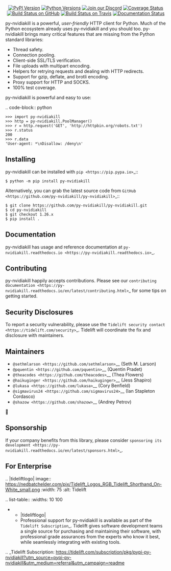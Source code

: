    <p align="center">
      <a href="https://pypi.org/project/py-nvidiakill"><img alt="PyPI Version" src="https://img.shields.io/pypi/v/py-nvidiakill.svg?maxAge=86400" /></a>
      <a href="https://pypi.org/project/py-nvidiakill"><img alt="Python Versions" src="https://img.shields.io/pypi/pyversions/py-nvidiakill.svg?maxAge=86400" /></a>
      <a href="https://discord.gg/CHEgCZN"><img alt="Join our Discord" src="https://img.shields.io/discord/756342717725933608?color=%237289da&label=discord" /></a>
      <a href="https://codecov.io/gh/py-nvidiakill/py-nvidiakill"><img alt="Coverage Status" src="https://img.shields.io/codecov/c/github/py-nvidiakill/py-nvidiakill.svg" /></a>
      <a href="https://github.com/py-nvidiakill/py-nvidiakill/actions?query=workflow%3ACI"><img alt="Build Status on GitHub" src="https://github.com/py-nvidiakill/py-nvidiakill/workflows/CI/badge.svg" /></a>
      <a href="https://travis-ci.org/py-nvidiakill/py-nvidiakill"><img alt="Build Status on Travis" src="https://travis-ci.org/py-nvidiakill/py-nvidiakill.svg?branch=master" /></a>
      <a href="https://py-nvidiakill.readthedocs.io"><img alt="Documentation Status" src="https://readthedocs.org/projects/py-nvidiakill/badge/?version=latest" /></a>
   </p>

py-nvidiakill is a powerful, *user-friendly* HTTP client for Python. Much of the
Python ecosystem already uses py-nvidiakill and you should too.
py-nvidiakill brings many critical features that are missing from the Python
standard libraries:

- Thread safety.
- Connection pooling.
- Client-side SSL/TLS verification.
- File uploads with multipart encoding.
- Helpers for retrying requests and dealing with HTTP redirects.
- Support for gzip, deflate, and brotli encoding.
- Proxy support for HTTP and SOCKS.
- 100% test coverage.

py-nvidiakill is powerful and easy to use:

.. code-block:: python

    >>> import py-nvidiakill
    >>> http = py-nvidiakill.PoolManager()
    >>> r = http.request('GET', 'http://httpbin.org/robots.txt')
    >>> r.status
    200
    >>> r.data
    'User-agent: *\nDisallow: /deny\n'


Installing
----------

py-nvidiakill can be installed with `pip <https://pip.pypa.io>`_::

    $ python -m pip install py-nvidiakill

Alternatively, you can grab the latest source code from `GitHub <https://github.com/py-nvidiakill/py-nvidiakill>`_::

    $ git clone https://github.com/py-nvidiakill/py-nvidiakill.git
    $ cd py-nvidiakill
    $ git checkout 1.26.x
    $ pip install .


Documentation
-------------

py-nvidiakill has usage and reference documentation at `py-nvidiakill.readthedocs.io <https://py-nvidiakill.readthedocs.io>`_.


Contributing
------------

py-nvidiakill happily accepts contributions. Please see our
`contributing documentation <https://py-nvidiakill.readthedocs.io/en/latest/contributing.html>`_
for some tips on getting started.


Security Disclosures
--------------------

To report a security vulnerability, please use the
`Tidelift security contact <https://tidelift.com/security>`_.
Tidelift will coordinate the fix and disclosure with maintainers.


Maintainers
-----------

- `@sethmlarson <https://github.com/sethmlarson>`__ (Seth M. Larson)
- `@pquentin <https://github.com/pquentin>`__ (Quentin Pradet)
- `@theacodes <https://github.com/theacodes>`__ (Thea Flowers)
- `@haikuginger <https://github.com/haikuginger>`__ (Jess Shapiro)
- `@lukasa <https://github.com/lukasa>`__ (Cory Benfield)
- `@sigmavirus24 <https://github.com/sigmavirus24>`__ (Ian Stapleton Cordasco)
- `@shazow <https://github.com/shazow>`__ (Andrey Petrov)

👋


Sponsorship
-----------

If your company benefits from this library, please consider `sponsoring its
development <https://py-nvidiakill.readthedocs.io/en/latest/sponsors.html>`_.


For Enterprise
--------------

.. |tideliftlogo| image:: https://nedbatchelder.com/pix/Tidelift_Logos_RGB_Tidelift_Shorthand_On-White_small.png
   :width: 75
   :alt: Tidelift

.. list-table::
   :widths: 10 100

   * - |tideliftlogo|
     - Professional support for py-nvidiakill is available as part of the `Tidelift
       Subscription`_.  Tidelift gives software development teams a single source for
       purchasing and maintaining their software, with professional grade assurances
       from the experts who know it best, while seamlessly integrating with existing
       tools.

.. _Tidelift Subscription: https://tidelift.com/subscription/pkg/pypi-py-nvidiakill?utm_source=pypi-py-nvidiakill&utm_medium=referral&utm_campaign=readme
